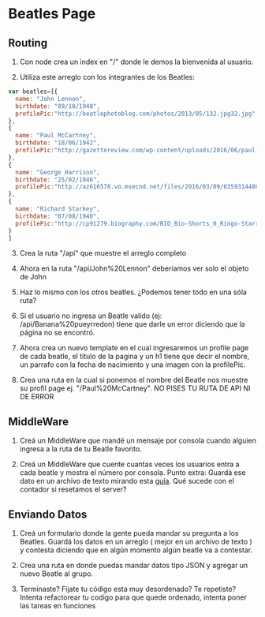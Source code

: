 # Beatles Page

## Routing

1. Con node crea un index en "/" donde le demos la bienvenida al usuario.

2. Utiliza este arreglo con los integrantes de los Beatles:

```javascript
var beatles=[{
  name: "John Lennon",
  birthdate: "09/10/1940",
  profilePic:"http://beatlephotoblog.com/photos/2013/05/132.jpg32.jpg"
},
{
  name: "Paul McCartney",
  birthdate: "18/06/1942",
  profilePic:"http://gazettereview.com/wp-content/uploads/2016/06/paul-mccartney.jpg"
},
{
  name: "George Harrison",
  birthdate: "25/02/1946",
  profilePic:"http://az616578.vo.msecnd.net/files/2016/03/09/635931448636931925-692833716_george-harrison-living-in-the-material-world-george-harrison-photo-credit-credit-robert-whitaker-c-apple-corps-ltd-courtesy-of-hbo.jpg"
},
{
  name: "Richard Starkey",
  birthdate: "07/08/1940",
  profilePic:"http://cp91279.biography.com/BIO_Bio-Shorts_0_Ringo-Starr_SF_HD_768x432-16x9.jpg"
}
]
```

3. Crea la ruta "/api" que muestre el arreglo completo

4. Ahora en la ruta "/api/John%20Lennon" deberiamos ver solo el objeto de John

5. Haz lo mismo con los otros beatles. ¿Podemos tener todo en una sóla ruta?

6. Si el usuario no ingresa un Beatle valido (ej: /api/Banana%20pueyrredon) tiene que darle un error diciendo que la página no se encontró.

7. Ahora crea un nuevo template en el cual ingresaremos un profile page de cada beatle, el titulo de la pagina y un h1 tiene que decir el nombre, un parrafo con la fecha de nacimiento y una imagen con la profilePic.

8. Crea una ruta en la cual si ponemos el nombre del Beatle nos muestre su profil page ej. "/Paul%20McCartney".  NO PISES TU RUTA DE API NI DE ERROR

## MiddleWare

1. Creá un MiddleWare que mandé un mensaje por consola cuando alguien ingresa a la ruta de tu Beatle favorito.

2. Creá un MiddleWare que cuente cuantas veces los usuarios entra a cada beatle y mostra el número por consola. Punto extra: Guardá ese dato en un archivo de texto mirando esta [guía](http://stackoverflow.com/questions/2496710/writing-files-in-node-js). Qué sucede con el contador si resetamos el server?

## Enviando Datos

1. Creá un formulario donde la gente pueda mandar su pregunta a los Beatles. Guardá los datos en un arreglo ( mejor en un archivo de texto ) y contesta diciendo que en algún momento algún beatle va a contestar.

2. Crea una ruta en donde puedas mandar datos tipo JSON y agregar un nuevo Beatle al grupo.

3. Terminaste? Fijate tu código esta muy desordenado? Te repetiste? Intenta refactorear tu codigo para que quede ordenado, intenta poner las tareas en funciones